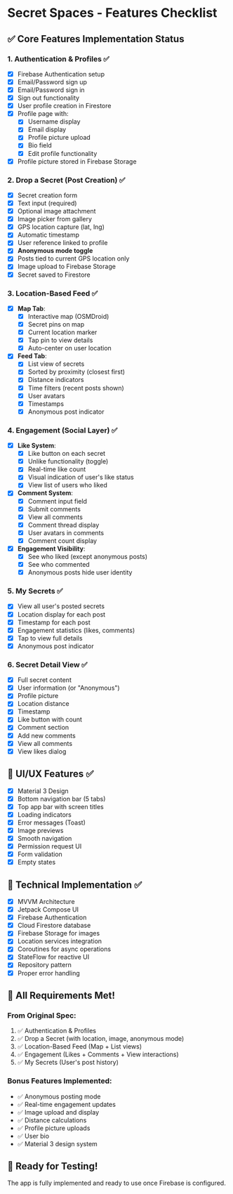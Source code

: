 # Secret Spaces - Features Checklist

## ✅ Core Features Implementation Status

### 1. Authentication & Profiles ✅
- [x] Firebase Authentication setup
- [x] Email/Password sign up
- [x] Email/Password sign in
- [x] Sign out functionality
- [x] User profile creation in Firestore
- [x] Profile page with:
  - [x] Username display
  - [x] Email display
  - [x] Profile picture upload
  - [x] Bio field
  - [x] Edit profile functionality
- [x] Profile picture stored in Firebase Storage

### 2. Drop a Secret (Post Creation) ✅
- [x] Secret creation form
- [x] Text input (required)
- [x] Optional image attachment
- [x] Image picker from gallery
- [x] GPS location capture (lat, lng)
- [x] Automatic timestamp
- [x] User reference linked to profile
- [x] **Anonymous mode toggle**
- [x] Posts tied to current GPS location only
- [x] Image upload to Firebase Storage
- [x] Secret saved to Firestore

### 3. Location-Based Feed ✅
- [x] **Map Tab**:
  - [x] Interactive map (OSMDroid)
  - [x] Secret pins on map
  - [x] Current location marker
  - [x] Tap pin to view details
  - [x] Auto-center on user location
- [x] **Feed Tab**:
  - [x] List view of secrets
  - [x] Sorted by proximity (closest first)
  - [x] Distance indicators
  - [x] Time filters (recent posts shown)
  - [x] User avatars
  - [x] Timestamps
  - [x] Anonymous post indicator

### 4. Engagement (Social Layer) ✅
- [x] **Like System**:
  - [x] Like button on each secret
  - [x] Unlike functionality (toggle)
  - [x] Real-time like count
  - [x] Visual indication of user's like status
  - [x] View list of users who liked
- [x] **Comment System**:
  - [x] Comment input field
  - [x] Submit comments
  - [x] View all comments
  - [x] Comment thread display
  - [x] User avatars in comments
  - [x] Comment count display
- [x] **Engagement Visibility**:
  - [x] See who liked (except anonymous posts)
  - [x] See who commented
  - [x] Anonymous posts hide user identity

### 5. My Secrets ✅
- [x] View all user's posted secrets
- [x] Location display for each post
- [x] Timestamp for each post
- [x] Engagement statistics (likes, comments)
- [x] Tap to view full details
- [x] Anonymous post indicator

### 6. Secret Detail View ✅
- [x] Full secret content
- [x] User information (or "Anonymous")
- [x] Profile picture
- [x] Location distance
- [x] Timestamp
- [x] Like button with count
- [x] Comment section
- [x] Add new comments
- [x] View all comments
- [x] View likes dialog

## 📱 UI/UX Features ✅
- [x] Material 3 Design
- [x] Bottom navigation bar (5 tabs)
- [x] Top app bar with screen titles
- [x] Loading indicators
- [x] Error messages (Toast)
- [x] Image previews
- [x] Smooth navigation
- [x] Permission request UI
- [x] Form validation
- [x] Empty states

## 🔧 Technical Implementation ✅
- [x] MVVM Architecture
- [x] Jetpack Compose UI
- [x] Firebase Authentication
- [x] Cloud Firestore database
- [x] Firebase Storage for images
- [x] Location services integration
- [x] Coroutines for async operations
- [x] StateFlow for reactive UI
- [x] Repository pattern
- [x] Proper error handling

## 🎯 All Requirements Met!

### From Original Spec:
1. ✅ Authentication & Profiles
2. ✅ Drop a Secret (with location, image, anonymous mode)
3. ✅ Location-Based Feed (Map + List views)
4. ✅ Engagement (Likes + Comments + View interactions)
5. ✅ My Secrets (User's post history)

### Bonus Features Implemented:
- ✅ Anonymous posting mode
- ✅ Real-time engagement updates
- ✅ Image upload and display
- ✅ Distance calculations
- ✅ Profile picture uploads
- ✅ User bio
- ✅ Material 3 design system

## 🚀 Ready for Testing!

The app is fully implemented and ready to use once Firebase is configured.

